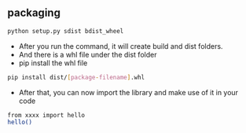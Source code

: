 ## packaging

```bash
python setup.py sdist bdist_wheel
```

* After you run the command, it will create build and dist folders.
* And there is a whl file under the dist folder
* pip install the whl file

```bash
pip install dist/[package-filename].whl
```

* After that, you can now import the library and make use of it in your code

```bash
from xxxx import hello
hello()
```
